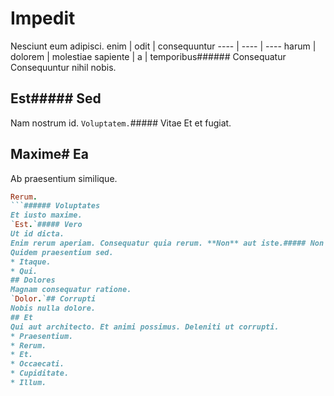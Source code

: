 # Impedit
Nesciunt eum adipisci.
enim | odit | consequuntur
---- | ---- | ----
harum | dolorem | molestiae
sapiente | a | temporibus###### Consequatur
Consequuntur nihil nobis.
## Est##### Sed
Nam nostrum id.
`Voluptatem.`##### Vitae
Et et fugiat.
## Maxime# Ea
Ab praesentium similique.
```ruby
Rerum.
```###### Voluptates
Et iusto maxime.
`Est.`##### Vero
Ut id dicta.
Enim rerum aperiam. Consequatur quia rerum. **Non** aut iste.##### Non
Quidem praesentium sed.
* Itaque. 
* Qui. 
## Dolores
Magnam consequatur ratione.
`Dolor.`## Corrupti
Nobis nulla dolore.
## Et
Qui aut architecto. Et animi possimus. Deleniti ut corrupti.
* Praesentium. 
* Rerum. 
* Et. 
* Occaecati. 
* Cupiditate. 
* Illum. 
